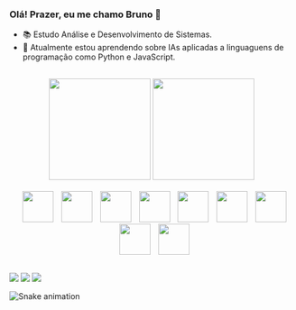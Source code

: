 ### Olá! Prazer, eu me chamo Bruno 👋

- 📚 Estudo Análise e Desenvolvimento de Sistemas.
- 🌱 Atualmente estou aprendendo sobre IAs aplicadas a linguaguens de programação como Python e JavaScript.
##

<div align="center">
  <img height="180em" src="https://github-readme-stats.vercel.app/api?username=BrunoBeltrame&show_icons=true&theme=dracula">
  <img height="180em" src="https://github-readme-stats.vercel.app/api/top-langs/?username=BrunoBeltrame&layout=compact&langs_count=7&theme=dracula"/>
</div>

<div style="display: inline_block" align="center"><br>
  <img style="margin-left:10px" height="55px" src="https://cdn.jsdelivr.net/gh/devicons/devicon/icons/c/c-original.svg" />
  <img style="margin-left:10px" height="55px" src="https://cdn.jsdelivr.net/gh/devicons/devicon/icons/csharp/csharp-original.svg" />
  <img style="margin-left:10px" height="55px" src="https://cdn.jsdelivr.net/gh/devicons/devicon/icons/html5/html5-original.svg" />
  <img style="margin-left:10px" height="55px" src="https://cdn.jsdelivr.net/gh/devicons/devicon/icons/css3/css3-original.svg" />
  <img style="margin-left:10px" height="55px" src="https://cdn.jsdelivr.net/gh/devicons/devicon/icons/javascript/javascript-original.svg" />
  <img style="margin-left:10px" height="55px" src="https://cdn.jsdelivr.net/gh/devicons/devicon/icons/python/python-original.svg" />
  <img style="margin-left:10px" height="55px" src="https://cdn.jsdelivr.net/gh/devicons/devicon/icons/java/java-original.svg" />
  <img style="margin-left:10px" height="55px" src="https://cdn.jsdelivr.net/gh/devicons/devicon/icons/git/git-original.svg" />
  <img style="margin-left:10px" height="55px" src="https://cdn.jsdelivr.net/gh/devicons/devicon/icons/vscode/vscode-original.svg" />  
</div>

##

<div>
  <a href="https://www.linkedin.com/in/bruno-gabriel-beltrame-a59356288/"  target="_blank"> <img src="https://img.shields.io/badge/LinkedIn-0077B5?style=for-the-badge&logo=linkedin&logoColor=white" target="_blank"></a>
  <a href="https://www.instagram.com/bruno_gbeltrame/?igshid=MWNxanV2bWg5Y3llag%3D%3D" target"_blank"> <img src="https://img.shields.io/badge/Instagram-E4405F?style=for-the-badge&logo=instagram&logoColor=white" target="_blank"></a>
  <a href="brunobeltrame2004@gmail.com" target="_blank"> <img src="https://img.shields.io/badge/Gmail-D14836?style=for-the-badge&logo=gmail&logoColor=white" target="_blank"></a>
</div>

![Snake animation](https://github.com/BrunoBeltrame/blob/output/github-contribution-grid-snake.svg)
